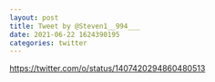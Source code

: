 ```yaml
--- 
layout: post 
title: Tweet by @Steven1__994___ 
date: 2021-06-22 1624390195 
categories: twitter 
--- 
```

https://twitter.com/o/status/1407420294860480513